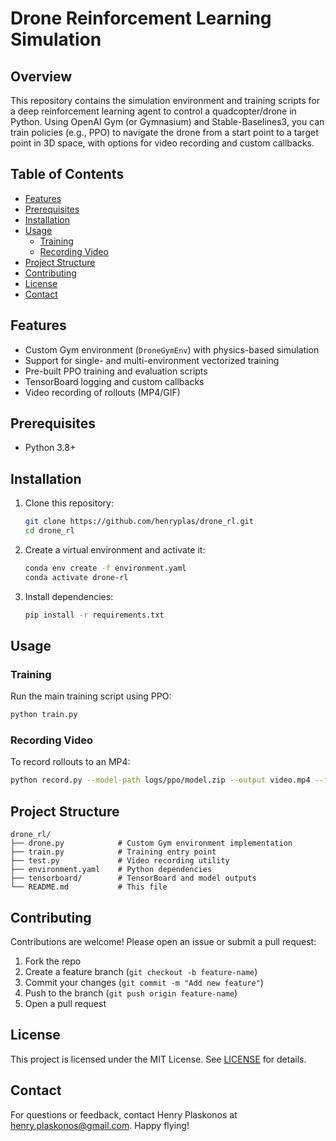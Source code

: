 # Drone Reinforcement Learning Simulation

## Overview
This repository contains the simulation environment and training scripts for a deep reinforcement learning agent to control a quadcopter/drone in Python. Using OpenAI Gym (or Gymnasium) and Stable-Baselines3, you can train policies (e.g., PPO) to navigate the drone from a start point to a target point in 3D space, with options for video recording and custom callbacks.

## Table of Contents
- [Features](#features)  
- [Prerequisites](#prerequisites)  
- [Installation](#installation)  
- [Usage](#usage)  
  - [Training](#training)  
  - [Recording Video](#recording-video)  
- [Project Structure](#project-structure)  
- [Contributing](#contributing)  
- [License](#license)  
- [Contact](#contact)  

## Features
- Custom Gym environment (`DroneGymEnv`) with physics-based simulation  
- Support for single- and multi-environment vectorized training  
- Pre-built PPO training and evaluation scripts  
- TensorBoard logging and custom callbacks  
- Video recording of rollouts (MP4/GIF)  

## Prerequisites
- Python 3.8+  

## Installation
1. Clone this repository:  
   ```bash
   git clone https://github.com/henryplas/drone_rl.git
   cd drone_rl
   ```

2. Create a virtual environment and activate it:  
   ```bash
   conda env create -f environment.yaml
   conda activate drone-rl
   ```

3. Install dependencies:  
   ```bash
   pip install -r requirements.txt
   ```

## Usage

### Training
Run the main training script using PPO:  
```bash
python train.py 
```

### Recording Video
To record rollouts to an MP4:  
```bash
python record.py --model-path logs/ppo/model.zip --output video.mp4 --fps 20
```

## Project Structure
```plaintext
drone_rl/
├── drone.py            # Custom Gym environment implementation
├── train.py            # Training entry point
├── test.py             # Video recording utility
├── environment.yaml    # Python dependencies
├── tensorboard/        # TensorBoard and model outputs
└── README.md           # This file
```

## Contributing
Contributions are welcome! Please open an issue or submit a pull request:  
1. Fork the repo  
2. Create a feature branch (`git checkout -b feature-name`)  
3. Commit your changes (`git commit -m "Add new feature"`)  
4. Push to the branch (`git push origin feature-name`)  
5. Open a pull request  

## License
This project is licensed under the MIT License. See [LICENSE](LICENSE) for details.

## Contact
For questions or feedback, contact Henry Plaskonos at <henry.plaskonos@gmail.com>. Happy flying!
```
